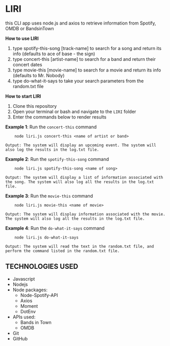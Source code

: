 # LIRI

this CLI app uses node.js and axios to retrieve information from Spotify, OMDB or BandsinTown

<strong> How to use LIRI </strong>
1. type spotify-this-song [track-name] to search for a song and return its info (defaults to ace of base - the sign)
2. type concert-this [artist-name] to search for a band and return their concert dates
3. type movie-this [movie-name] to search for a movie and return its info (defaults to Mr. Nobody)
4. type do-what-it-says to take your search parameters from the random.txt file


<strong> How to start LIRI </strong>
1. Clone this repository
2. Open your terminal or bash and navigate to the `LIRI` folder
3. Enter the commands below to render results

 **Example 1**: Run the `concert-this` command
    
        node liri.js concert-this <name of artist or band>
    
    Output: The system will display an upcoming event. The system will also log the results in the log.txt file. 

**Example 2**: Run the `spotify-this-song` command
    
        node liri.js spotify-this-song <name of song>
    
    Output: The system will display a list of information associated with the song. The system will also log all the results in the log.txt file.


**Example 3**: Run the `movie-this` command
    
        node liri.js movie-this <name of movie>
    
    Output: The system will display information associated with the movie. The system will also log all the results in the log.txt file.
   
**Example 4**: Run the `do-what-it-says` command
        
        node liri.js do-what-it-says
        
    Output: The system will read the text in the random.txt file, and perform the command listed in the random.txt file. 
   

## TECHNOLOGIES USED
* Javascript
* Nodejs
* Node packages:
    * Node-Spotify-API
    * Axios
    * Moment
    * DotEnv
* APIs used:
    * Bands in Town
    * OMDB
* Git
* GitHub
